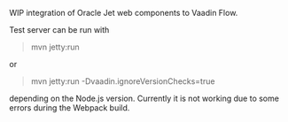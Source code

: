 WIP integration of Oracle Jet web components to Vaadin Flow.

Test server can be run with

> mvn jetty:run 

or

> mvn jetty:run -Dvaadin.ignoreVersionChecks=true

depending on the Node.js version. Currently it is not working due to some errors during the Webpack build.

